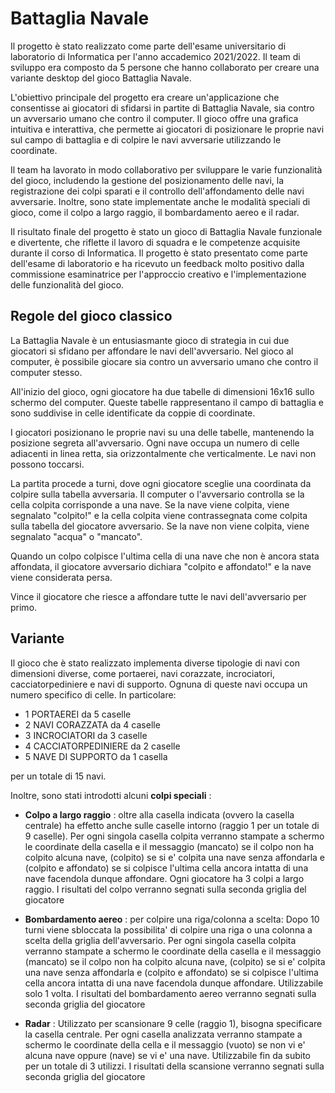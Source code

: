 # Battaglia Navale 

Il progetto è stato realizzato come parte dell'esame universitario di laboratorio di Informatica per l'anno accademico 2021/2022. Il team di sviluppo era composto da 5 persone che hanno collaborato per creare una variante desktop del gioco Battaglia Navale.

L'obiettivo principale del progetto era creare un'applicazione che consentisse ai giocatori di sfidarsi in partite di Battaglia Navale, sia contro un avversario umano che contro il computer. Il gioco offre una grafica intuitiva e interattiva, che permette ai giocatori di posizionare le proprie navi sul campo di battaglia e di colpire le navi avversarie utilizzando le coordinate.

Il team ha lavorato in modo collaborativo per sviluppare le varie funzionalità del gioco, includendo la gestione del posizionamento delle navi, la registrazione dei colpi sparati e il controllo dell'affondamento delle navi avversarie. Inoltre, sono state implementate anche le modalità speciali di gioco, come il colpo a largo raggio, il bombardamento aereo e il radar.

Il risultato finale del progetto è stato un gioco di Battaglia Navale funzionale e divertente, che riflette il lavoro di squadra e le competenze acquisite durante il corso di Informatica. Il progetto è stato presentato come parte dell'esame di laboratorio e ha ricevuto un feedback molto positivo dalla commissione esaminatrice per l'approccio creativo e l'implementazione delle funzionalità del gioco.

## **Regole del gioco classico** ##

La Battaglia Navale è un entusiasmante gioco di strategia in cui due giocatori si sfidano per affondare le navi dell'avversario. Nel gioco al computer, è possibile giocare sia contro un avversario umano che contro il computer stesso.

All'inizio del gioco, ogni giocatore ha due tabelle di dimensioni 16x16 sullo schermo del computer. Queste tabelle rappresentano il campo di battaglia e sono suddivise in celle identificate da coppie di coordinate.

I giocatori posizionano le proprie navi su una delle tabelle, mantenendo la posizione segreta all'avversario. Ogni nave occupa un numero di celle adiacenti in linea retta, sia orizzontalmente che verticalmente. Le navi non possono toccarsi.

La partita procede a turni, dove ogni giocatore sceglie una coordinata da colpire sulla tabella avversaria. Il computer o l'avversario controlla se la cella colpita corrisponde a una nave. Se la nave viene colpita, viene segnalato "colpito!" e la cella colpita viene contrassegnata come colpita sulla tabella del giocatore avversario. Se la nave non viene colpita, viene segnalato "acqua" o "mancato".

Quando un colpo colpisce l'ultima cella di una nave che non è ancora stata affondata, il giocatore avversario dichiara "colpito e affondato!" e la nave viene considerata persa.

Vince il giocatore che riesce a affondare tutte le navi dell'avversario per primo.

## **Variante** ##
Il gioco che è stato realizzato implementa diverse tipologie di navi con dimensioni diverse, come portaerei, navi corazzate, incrociatori, cacciatorpediniere e navi di supporto. Ognuna di queste navi occupa un numero specifico di celle. In particolare:

- 1 PORTAEREI 		da 5 caselle
- 2 NAVI CORAZZATA 	da 4 caselle
- 3 INCROCIATORI 	da 3 caselle
- 4 CACCIATORPEDINIERE 	da 2 caselle
- 5 NAVE DI SUPPORTO	da 1 casella

per un totale di 15 navi.

Inoltre, sono stati introdotti alcuni **colpi speciali** :

- **Colpo a largo raggio** : oltre alla casella indicata (ovvero la casella centrale) ha effetto anche
sulle caselle intorno (raggio 1 per un totale di 9 caselle). Per ogni singola casella colpita
verranno stampate a schermo le coordinate della casella e il messaggio (mancato) se il colpo
non ha colpito alcuna nave, (colpito) se si e' colpita una nave senza affondarla e (colpito e
affondato) se si colpisce l'ultima cella ancora intatta di una nave facendola dunque affondare.
Ogni giocatore ha 3 colpi a largo raggio. I risultati del colpo verranno segnati sulla seconda
griglia del giocatore

- **Bombardamento aereo** : per colpire una riga/colonna a scelta: Dopo 10 turni viene sbloccata
la possibilita' di colpire una riga o una colonna a scelta della griglia dell'avversario. Per ogni
singola casella colpita verranno stampate a schermo le coordinate della casella e il
messaggio (mancato) se il colpo non ha colpito alcuna nave, (colpito) se si e' colpita una nave
senza affondarla e (colpito e affondato) se si colpisce l'ultima cella ancora intatta di una nave
facendola dunque affondare. Utilizzabile solo 1 volta. I risultati del bombardamento aereo
verranno segnati sulla seconda griglia del giocatore

- **Radar** : Utilizzato per scansionare 9 celle (raggio 1), bisogna specificare la casella centrale.
Per ogni casella analizzata verranno stampate a schermo le coordinate della cella e il
messaggio (vuoto) se non vi e' alcuna nave oppure (nave) se vi e' una nave. Utilizzabile fin
da subito per un totale di 3 utilizzi. I risultati della scansione verranno segnati sulla seconda
griglia del giocatore
